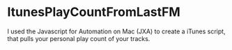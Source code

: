 # ItunesPlayCountFromLastFM
I used the Javascript for Automation on Mac (JXA) to create a iTunes script, that pulls your personal play count of your tracks.
